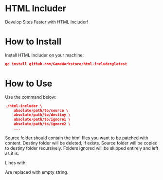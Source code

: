 # HTML Includer
Develop Sites Faster with HTML Includer!

# How to Install

Install HTML Includer on your machine:

```json
go install github.com/GameWorkstore/html-includer@latest
```

# How to Use

Use the command below:

```json
./html-includer \
    absolute/path/to/source \
    absolute/path/to/destiny \
    absolute/path/to/ignore1 \ 
    absolute/path/to/ignore2 \
    ...
```

Source folder should contain the html files you want to be patched with content.
Destiny folder will be deleted, if exists.
Source folder will be copied to destiny folder recursively.
Folders ignored will be skipped entirely and left as it is.

Lines with:

<script>HtmlInclude();</script>
<script src="scripts/html-include.js"></script>

Are replaced with empty string.